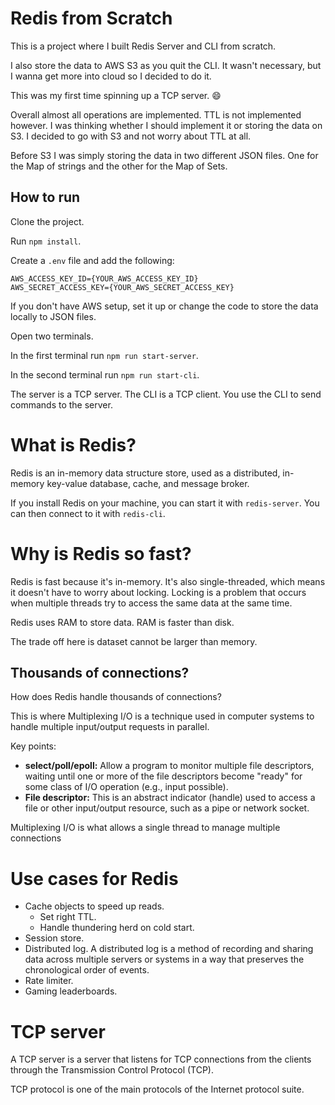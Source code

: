 # Redis from Scratch

This is a project where I built Redis Server and CLI from scratch.

I also store the data to AWS S3 as you quit the CLI. It wasn't necessary, but I wanna get more into cloud so I decided to do it.

This was my first time spinning up a TCP server. :smile:

Overall almost all operations are implemented. TTL is not implemented however. I was thinking whether I should implement it or storing the data on S3. I decided to go with S3 and not worry about TTL at all.

Before S3 I was simply storing the data in two different JSON files. One for the Map of strings and the other for the Map of Sets.

## How to run

Clone the project.

Run `npm install`.

Create a `.env` file and add the following:

```
AWS_ACCESS_KEY_ID={YOUR_AWS_ACCESS_KEY_ID}
AWS_SECRET_ACCESS_KEY={YOUR_AWS_SECRET_ACCESS_KEY}
```

If you don't have AWS setup, set it up or change the code to store the data locally to JSON files.

Open two terminals.

In the first terminal run `npm run start-server`.

In the second terminal run `npm run start-cli`.

The server is a TCP server. The CLI is a TCP client. You use the CLI to send commands to the server.

# What is Redis?

Redis is an in-memory data structure store, used as a distributed, in-memory key-value database, cache, and message broker.

If you install Redis on your machine, you can start it with `redis-server`. You can then connect to it with `redis-cli`.

# Why is Redis so fast?

Redis is fast because it's in-memory. It's also single-threaded, which means it doesn't have to worry about locking. Locking is a problem that occurs when multiple threads try to access the same data at the same time.

Redis uses RAM to store data. RAM is faster than disk.

The trade off here is dataset cannot be larger than memory.

## Thousands of connections?

How does Redis handle thousands of connections?

This is where Multiplexing I/O is a technique used in computer systems to handle multiple input/output requests in parallel.

Key points:

- **select/poll/epoll:** Allow a program to monitor multiple file descriptors, waiting until one or more of the file descriptors become "ready" for some class of I/O operation (e.g., input possible).
- **File descriptor:** This is an abstract indicator (handle) used to access a file or other input/output resource, such as a pipe or network socket.

Multiplexing I/O is what allows a single thread to manage multiple connections

# Use cases for Redis

- Cache objects to speed up reads.
  - Set right TTL.
  - Handle thundering herd on cold start.
- Session store.
- Distributed log. A distributed log is a method of recording and sharing data across multiple servers or systems in a way that preserves the chronological order of events.
- Rate limiter.
- Gaming leaderboards.

# TCP server

A TCP server is a server that listens for TCP connections from the clients through the Transmission Control Protocol (TCP).

TCP protocol is one of the main protocols of the Internet protocol suite.

